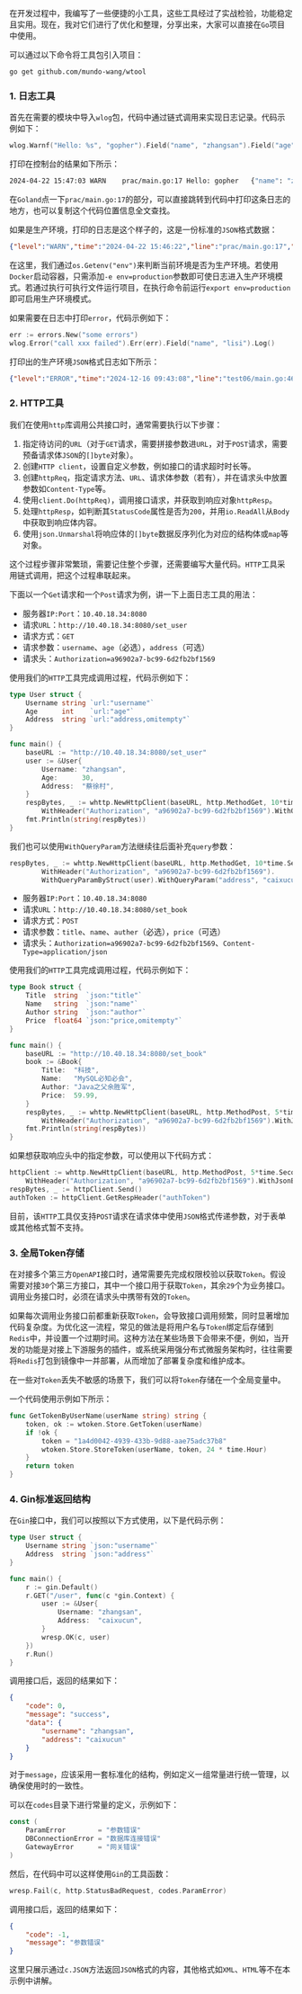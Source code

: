 在开发过程中，我编写了一些便捷的小工具，这些工具经过了实战检验，功能稳定且实用。现在，我对它们进行了优化和整理，分享出来，大家可以直接在`Go`项目中使用。

可以通过以下命令将工具包引入项目：

```shell
go get github.com/mundo-wang/wtool
```

### 1. 日志工具

首先在需要的模块中导入`wlog`包，代码中通过链式调用来实现日志记录。代码示例如下：

```go
wlog.Warnf("Hello: %s", "gopher").Field("name", "zhangsan").Field("age", 30).Log()
```

打印在控制台的结果如下所示：

```sh
2024-04-22 15:47:03	WARN	prac/main.go:17	Hello: gopher	{"name": "zhangsan", "age": 30, "caller": "common.Hello"}
```

在`Goland`点一下`prac/main.go:17`的部分，可以直接跳转到代码中打印这条日志的地方，也可以复制这个代码位置信息全文查找。

如果是生产环境，打印的日志是这个样子的，这是一份标准的`JSON`格式数据：

```json
{"level":"WARN","time":"2024-04-22 15:46:22","line":"prac/main.go:17","message":"Hello: gopher","name":"zhangsan","age":30,"caller":"common.Hello"}
```

在这里，我们通过`os.Getenv("env")`来判断当前环境是否为生产环境。若使用`Docker`启动容器，只需添加`-e env=production`参数即可使日志进入生产环境模式。若通过执行可执行文件运行项目，在执行命令前运行`export env=production`即可启用生产环境模式。


如果需要在日志中打印`error`，代码示例如下：

```go
err := errors.New("some errors")
wlog.Error("call xxx failed").Err(err).Field("name", "lisi").Log()
```

打印出的生产环境`JSON`格式日志如下所示：

```json
{"level":"ERROR","time":"2024-12-16 09:43:08","line":"test06/main.go:46","message":"call xxx failed","error":"some errors","name":"lisi","caller":"main.CallSome"}
```

### 2. HTTP工具

我们在使用`http`库调用公共接口时，通常需要执行以下步骤：

1. 指定待访问的`URL`（对于`GET`请求，需要拼接参数进`URL`，对于`POST`请求，需要预备请求体`JSON`的`[]byte`对象）。
2. 创建`HTTP client`，设置自定义参数，例如接口的请求超时时长等。
3. 创建`httpReq`，指定请求方法、`URL`、请求体参数（若有），并在请求头中放置参数如`Content-Type`等。
4. 使用`client.Do(httpReq)`，调用接口请求，并获取到响应对象`httpResp`。
5. 处理`httpResp`，如判断其`StatusCode`属性是否为`200`，并用`io.ReadAll`从`Body`中获取到响应体内容。
6. 使用`json.Unmarshal`将响应体的`[]byte`数据反序列化为对应的结构体或`map`等对象。

这个过程步骤非常繁琐，需要记住整个步骤，还需要编写大量代码。`HTTP`工具采用链式调用，把这个过程串联起来。

下面以一个`Get`请求和一个`Post`请求为例，讲一下上面日志工具的用法：

- 服务器`IP:Port`：`10.40.18.34:8080`
- 请求`URL`：`http://10.40.18.34:8080/set_user`
- 请求方式：`GET`
- 请求参数：`username`、`age`（必选），`address`（可选）
- 请求头：`Authorization=a96902a7-bc99-6d2fb2bf1569`

使用我们的`HTTP`工具完成调用过程，代码示例如下：

```go
type User struct {
	Username string `url:"username"`
	Age      int    `url:"age"`
	Address  string `url:"address,omitempty"`
}

func main() {
	baseURL := "http://10.40.18.34:8080/set_user"
	user := &User{
		Username: "zhangsan",
		Age:      30,
		Address:  "蔡徐村",
	}
	respBytes, _ := whttp.NewHttpClient(baseURL, http.MethodGet, 10*time.Second).
		WithHeader("Authorization", "a96902a7-bc99-6d2fb2bf1569").WithQueryParamByStruct(user).Send()
	fmt.Println(string(respBytes))
}
```

我们也可以使用`WithQueryParam`方法继续往后面补充`query`参数：

```go
respBytes, _ := whttp.NewHttpClient(baseURL, http.MethodGet, 10*time.Second).
		WithHeader("Authorization", "a96902a7-bc99-6d2fb2bf1569").
		WithQueryParamByStruct(user).WithQueryParam("address", "caixucun").Send()
```

- 服务器`IP:Port`：`10.40.18.34:8080`
- 请求`URL`：`http://10.40.18.34:8080/set_book`
- 请求方式：`POST`
- 请求参数：`title`、`name`、`auther`（必选），`price`（可选）
- 请求头：`Authorization=a96902a7-bc99-6d2fb2bf1569`、`Content-Type=application/json`

使用我们的`HTTP`工具完成调用过程，代码示例如下：

```go
type Book struct {
	Title  string  `json:"title"`
	Name   string  `json:"name"`
	Author string  `json:"author"`
	Price  float64 `json:"price,omitempty"`
}

func main() {
	baseURL := "http://10.40.18.34:8080/set_book"
	book := &Book{
		Title:  "科技",
		Name:   "MySQL必知必会",
		Author: "Java之父余胜军",
		Price:  59.99,
	}
	respBytes, _ := whttp.NewHttpClient(baseURL, http.MethodPost, 5*time.Second).
		WithHeader("Authorization", "a96902a7-bc99-6d2fb2bf1569").WithJsonBody(book).Send()
	fmt.Println(string(respBytes))
}
```

如果想获取响应头中的指定参数，可以使用以下代码方式：

```go
httpClient := whttp.NewHttpClient(baseURL, http.MethodPost, 5*time.Second).
	WithHeader("Authorization", "a96902a7-bc99-6d2fb2bf1569").WithJsonBody(book)
respBytes, _ := httpClient.Send()
authToken := httpClient.GetRespHeader("authToken")
```

目前，该`HTTP`工具仅支持`POST`请求在请求体中使用`JSON`格式传递参数，对于表单或其他格式暂不支持。

### 3. 全局Token存储

在对接多个第三方`OpenAPI`接口时，通常需要先完成权限校验以获取`Token`。假设需要对接`30`个第三方接口，其中一个接口用于获取`Token`，其余`29`个为业务接口。调用业务接口时，必须在请求头中携带有效的`Token`。

如果每次调用业务接口前都重新获取`Token`，会导致接口调用频繁，同时显著增加代码复杂度。为优化这一流程，常见的做法是将用户名与`Token`绑定后存储到`Redis`中，并设置一个过期时间。这种方法在某些场景下会带来不便，例如，当开发的功能是对接上下游服务的插件，或系统采用强分布式微服务架构时，往往需要将`Redis`打包到镜像中一并部署，从而增加了部署复杂度和维护成本。

在一些对`Token`丢失不敏感的场景下，我们可以将`Token`存储在一个全局变量中。

一个代码使用示例如下所示：

```go
func GetTokenByUserName(userName string) string {
	token, ok := wtoken.Store.GetToken(userName)
	if !ok {
		token = "1a4d0042-4939-433b-9d88-aae75adc37b8"
		wtoken.Store.StoreToken(userName, token, 24 * time.Hour)
	}
	return token
}
```

### 4. Gin标准返回结构

在`Gin`接口中，我们可以按照以下方式使用，以下是代码示例：

```go
type User struct {
	Username string `json:"username"`
	Address  string `json:"address"`
}

func main() {
	r := gin.Default()
	r.GET("/user", func(c *gin.Context) {
		user := &User{
			Username: "zhangsan",
			Address:  "caixucun",
		}
		wresp.OK(c, user)
	})
	r.Run()
}
```

调用接口后，返回的结果如下：

```json
{
    "code": 0,
    "message": "success",
    "data": {
        "username": "zhangsan",
        "address": "caixucun"
    }
}
```

对于`message`，应该采用一套标准化的结构，例如定义一组常量进行统一管理，以确保使用时的一致性。

可以在`codes`目录下进行常量的定义，示例如下：

```go
const (
	ParamError        = "参数错误"
	DBConnectionError = "数据库连接错误"
	GatewayError      = "网关错误"
)
```

然后，在代码中可以这样使用`Gin`的工具函数：

```go
wresp.Fail(c, http.StatusBadRequest, codes.ParamError)
```

调用接口后，返回的结果如下：

```json
{
    "code": -1,
    "message": "参数错误"
}
```

这里只展示通过`c.JSON`方法返回`JSON`格式的内容，其他格式如`XML`、`HTML`等不在本示例中讲解。